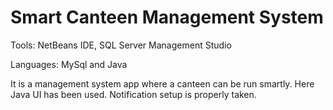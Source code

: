 

# Smart Canteen Management System

Tools: 
NetBeans IDE, SQL Server Management Studio

Languages: 
MySql and Java

It is a management system app where a canteen can be run smartly. Here Java UI has been used. Notification setup is properly taken.
